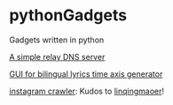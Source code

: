 # pythonGadgets
Gadgets written in python

[A simple relay DNS server](relay-dns) 

[GUI for bilingual lyrics time axis generator](bilingual-lyrics-generator)

[instagram crawler](Instagram-crawler): Kudos to [linqingmaoer](https://github.com/linqingmaoer)! 

